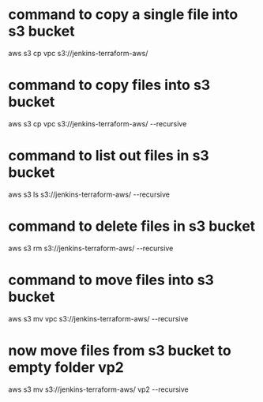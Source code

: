 # command to copy a single file into s3 bucket
aws s3 cp vpc s3://jenkins-terraform-aws/

# command to copy files into s3 bucket
aws s3 cp vpc s3://jenkins-terraform-aws/ --recursive

# command to list out files in s3 bucket
aws s3 ls s3://jenkins-terraform-aws/ --recursive

# command to delete files in s3 bucket
aws s3 rm s3://jenkins-terraform-aws/ --recursive


# command to move files into s3 bucket
aws s3 mv vpc s3://jenkins-terraform-aws/ --recursive

# now move files from s3 bucket to empty folder vp2
aws s3 mv s3://jenkins-terraform-aws/ vp2 --recursive
